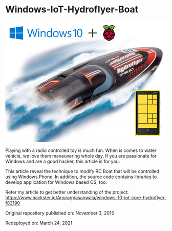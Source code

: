 # Windows-IoT-Hydroflyer-Boat

[![FeaturedImage](./FeaturedImage.jpg)](https://youtu.be/Uehlu_pbwj8)

Playing with a radio controlled toy is much fun. When is comes to water vehicle, we love them maneuvering whole day. If you are passionate for Windows and are a good hacker, this article is for you.

This article reveal the technique to modify RC Boat that will be controlled using Windows Phone. In addition, the source code contains libraries to develop application for Windows based OS, too.

Refer my article to get better understanding of the project:
https://www.hackster.io/AnuragVasanwala/windows-10-iot-core-hydroflyer-f83190

Original repository published on: November 3, 2015

Redeployed on: March 24, 2021
